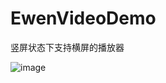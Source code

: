 # EwenVideoDemo
竖屏状态下支持横屏的播放器



![image](http://github.com/1433869783@qq.com/EwenVideoDemo/master/Untitled.gif)
